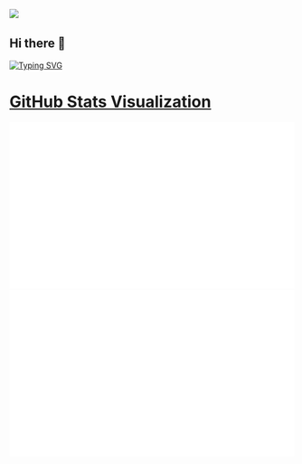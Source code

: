 ![](https://komarev.com/ghpvc/?username=Dineshkumar189&label=profile+views&style=plastic)

## Hi there 👋
<a href="https://git.io/typing-svg" rel="nofollow"><img src="https://camo.githubusercontent.com/93193001162e85470ac603327afe9048cde66d93d2a106e128345d801fa3d35d/68747470733a2f2f726561646d652d747970696e672d7376672e6865726f6b756170702e636f6d3f636f6c6f723d253233333642434637266c696e65733d546869732b69732b5368756d62756c2b4172696661" alt="Typing SVG" data-canonical-src="https://readme-typing-svg.herokuapp.com?color=%2336BCF7&amp;lines=This+is+Dinesh+Kumar" style="max-width: 100%;"></a>

# [GitHub Stats Visualization](https://github.com/jstrieb/github-stats)

<a href="https://github.com/jstrieb/github-stats">
<img src="https://github.com/Dineshkumar189/Dineshkumar189/blob/master/generated/overview.svg#gh-dark-mode-only"/>
<img src="https://github.com/Dineshkumar189/Dineshkumar189/blob/master/generated/languages.svg#gh-dark-mode-only"/>
</a>

